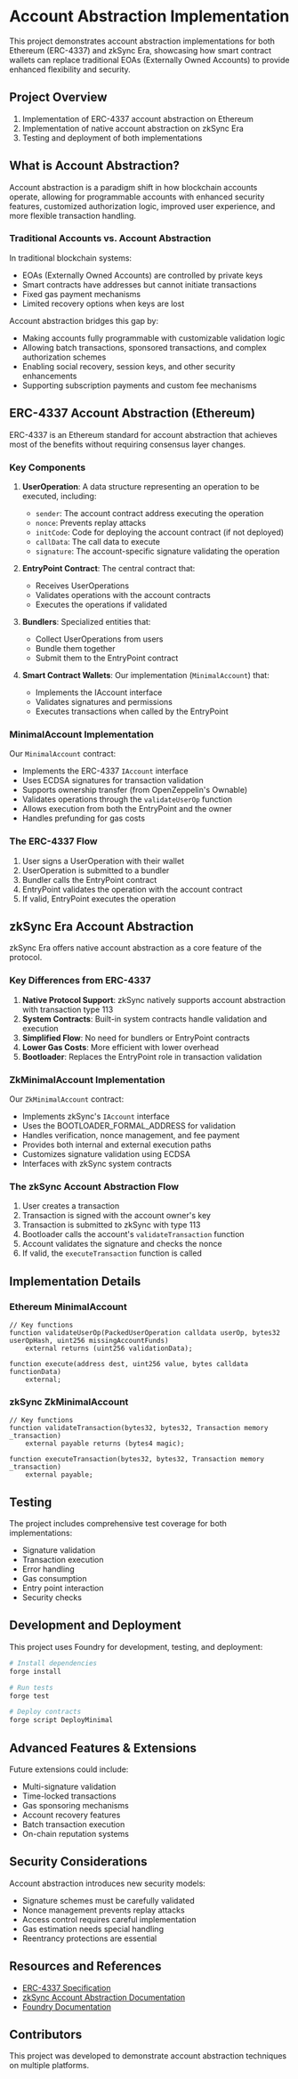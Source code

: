# Account Abstraction Implementation

This project demonstrates account abstraction implementations for both Ethereum (ERC-4337) and zkSync Era, showcasing how smart contract wallets can replace traditional EOAs (Externally Owned Accounts) to provide enhanced flexibility and security.

## Project Overview

1. Implementation of ERC-4337 account abstraction on Ethereum
2. Implementation of native account abstraction on zkSync Era
3. Testing and deployment of both implementations

## What is Account Abstraction?

Account abstraction is a paradigm shift in how blockchain accounts operate, allowing for programmable accounts with enhanced security features, customized authorization logic, improved user experience, and more flexible transaction handling.

### Traditional Accounts vs. Account Abstraction

In traditional blockchain systems:

- EOAs (Externally Owned Accounts) are controlled by private keys
- Smart contracts have addresses but cannot initiate transactions
- Fixed gas payment mechanisms
- Limited recovery options when keys are lost

Account abstraction bridges this gap by:

- Making accounts fully programmable with customizable validation logic
- Allowing batch transactions, sponsored transactions, and complex authorization schemes
- Enabling social recovery, session keys, and other security enhancements
- Supporting subscription payments and custom fee mechanisms

## ERC-4337 Account Abstraction (Ethereum)

ERC-4337 is an Ethereum standard for account abstraction that achieves most of the benefits without requiring consensus layer changes.

### Key Components

1. **UserOperation**: A data structure representing an operation to be executed, including:

   - `sender`: The account contract address executing the operation
   - `nonce`: Prevents replay attacks
   - `initCode`: Code for deploying the account contract (if not deployed)
   - `callData`: The call data to execute
   - `signature`: The account-specific signature validating the operation

2. **EntryPoint Contract**: The central contract that:

   - Receives UserOperations
   - Validates operations with the account contracts
   - Executes the operations if validated

3. **Bundlers**: Specialized entities that:

   - Collect UserOperations from users
   - Bundle them together
   - Submit them to the EntryPoint contract

4. **Smart Contract Wallets**: Our implementation (`MinimalAccount`) that:
   - Implements the IAccount interface
   - Validates signatures and permissions
   - Executes transactions when called by the EntryPoint

### MinimalAccount Implementation

Our `MinimalAccount` contract:

- Implements the ERC-4337 `IAccount` interface
- Uses ECDSA signatures for transaction validation
- Supports ownership transfer (from OpenZeppelin's Ownable)
- Validates operations through the `validateUserOp` function
- Allows execution from both the EntryPoint and the owner
- Handles prefunding for gas costs

### The ERC-4337 Flow

1. User signs a UserOperation with their wallet
2. UserOperation is submitted to a bundler
3. Bundler calls the EntryPoint contract
4. EntryPoint validates the operation with the account contract
5. If valid, EntryPoint executes the operation

## zkSync Era Account Abstraction

zkSync Era offers native account abstraction as a core feature of the protocol.

### Key Differences from ERC-4337

1. **Native Protocol Support**: zkSync natively supports account abstraction with transaction type 113
2. **System Contracts**: Built-in system contracts handle validation and execution
3. **Simplified Flow**: No need for bundlers or EntryPoint contracts
4. **Lower Gas Costs**: More efficient with lower overhead
5. **Bootloader**: Replaces the EntryPoint role in transaction validation

### ZkMinimalAccount Implementation

Our `ZkMinimalAccount` contract:

- Implements zkSync's `IAccount` interface
- Uses the BOOTLOADER_FORMAL_ADDRESS for validation
- Handles verification, nonce management, and fee payment
- Provides both internal and external execution paths
- Customizes signature validation using ECDSA
- Interfaces with zkSync system contracts

### The zkSync Account Abstraction Flow

1. User creates a transaction
2. Transaction is signed with the account owner's key
3. Transaction is submitted to zkSync with type 113
4. Bootloader calls the account's `validateTransaction` function
5. Account validates the signature and checks the nonce
6. If valid, the `executeTransaction` function is called

## Implementation Details

### Ethereum MinimalAccount

```solidity
// Key functions
function validateUserOp(PackedUserOperation calldata userOp, bytes32 userOpHash, uint256 missingAccountFunds)
    external returns (uint256 validationData);

function execute(address dest, uint256 value, bytes calldata functionData)
    external;
```

### zkSync ZkMinimalAccount

```solidity
// Key functions
function validateTransaction(bytes32, bytes32, Transaction memory _transaction)
    external payable returns (bytes4 magic);

function executeTransaction(bytes32, bytes32, Transaction memory _transaction)
    external payable;
```

## Testing

The project includes comprehensive test coverage for both implementations:

- Signature validation
- Transaction execution
- Error handling
- Gas consumption
- Entry point interaction
- Security checks

## Development and Deployment

This project uses Foundry for development, testing, and deployment:

```bash
# Install dependencies
forge install

# Run tests
forge test

# Deploy contracts
forge script DeployMinimal
```

## Advanced Features & Extensions

Future extensions could include:

- Multi-signature validation
- Time-locked transactions
- Gas sponsoring mechanisms
- Account recovery features
- Batch transaction execution
- On-chain reputation systems

## Security Considerations

Account abstraction introduces new security models:

- Signature schemes must be carefully validated
- Nonce management prevents replay attacks
- Access control requires careful implementation
- Gas estimation needs special handling
- Reentrancy protections are essential

## Resources and References

- [ERC-4337 Specification](https://eips.ethereum.org/EIPS/eip-4337)
- [zkSync Account Abstraction Documentation](https://docs.zksync.io/build/developer-reference/account-abstraction.html)
- [Foundry Documentation](https://book.getfoundry.sh/)

## Contributors

This project was developed to demonstrate account abstraction techniques on multiple platforms.
